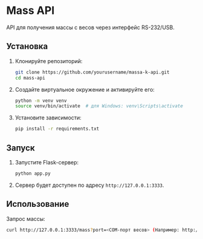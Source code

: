# Mass API

API для получения массы с весов через интерфейс RS-232/USB.

## Установка

1. Клонируйте репозиторий:
    ```sh
    git clone https://github.com/yourusername/massa-k-api.git
    cd mass-api
    ```

2. Создайте виртуальное окружение и активируйте его:
    ```sh
    python -m venv venv
    source venv/bin/activate  # для Windows: venv\Scripts\activate
    ```

3. Установите зависимости:
    ```sh
    pip install -r requirements.txt
    ```

## Запуск

1. Запустите Flask-сервер:
    ```sh
    python app.py
    ```

2. Сервер будет доступен по адресу `http://127.0.0.1:3333`.

## Использование

Запрос массы:
```sh
curl http://127.0.0.1:3333/mass?port=<COM-порт весов> (Например: http://127.0.0.1:3333/mass?port=СOM3)
